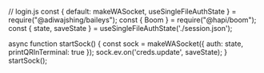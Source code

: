 // login.js
const { default: makeWASocket, useSingleFileAuthState } = require("@adiwajshing/baileys");
const { Boom } = require("@hapi/boom");
const { state, saveState } = useSingleFileAuthState('./session.json');

async function startSock() {
    const sock = makeWASocket({
        auth: state,
        printQRInTerminal: true
    });
    sock.ev.on('creds.update', saveState);
}
startSock();
